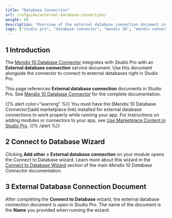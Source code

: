 ```yaml
---
title: "Database Connection"
url: /refguide/external-database-connection/
weight: 49
description: "Overview of the external database connection document in Studio Pro"
tags: ["studio pro", "database connector", "mendix 10", "mendix connect", "connect to database"]
---
```


## 1 Introduction

The [Mendix 10 Database Connector](/appstore/connectors/database-connector-mx10/) integrates with Studio Pro with an **External database connection** service document. Use this document alongside the connector to connect to external databases right in Studio Pro.

This page references **External database connection** documents in Studio Pro. See [Mendix 10 Database Connector](/appstore/connectors/database-connector-mx10/) for the complete documentation. 

{{% alert color="warning" %}}
You must have the [Mendix 10 Database Connector](add marketplace link) installed for external database connections to work properly while running your app. For instructions on adding modules or connectors to your app, see [Use Marketplace Content in Studio Pro](/appstore/general/app-store-content/).
{{% /alert %}}

## 2 Connect to Database Wizard

Clicking **Add other > External database connection** on your module opens the Connect to Database wizard. Learn more about this wizard in the [Connect to Database Wizard](/appstore/connectors/database-connector-mx10/) section of the main *Mendix 10 Database Connector* documentation.

## 3 External Database Connection Document

After completing the **Connect to Database** wizard, the external database connection document is open in Studio Pro. The name of the document is the **Name** you provided when running the wizard.